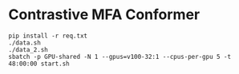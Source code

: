 # Contrastive MFA Conformer

```
pip install -r req.txt 
./data.sh
./data_2.sh
sbatch -p GPU-shared -N 1 --gpus=v100-32:1 --cpus-per-gpu 5 -t 48:00:00 start.sh
```


